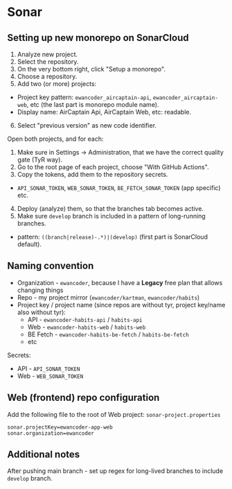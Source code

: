 # Sonar

## Setting up new monorepo on SonarCloud

1. Analyze new project.
2. Select the repository.
3. On the very bottom right, click "Setup a monorepo".
4. Choose a repository.
5. Add two (or more) projects:
  - Project key pattern: `ewancoder_aircaptain-api`, `ewancoder_aircaptain-web`, etc (the last part is monorepo module name).
  - Display name: AirCaptain Api, AirCaptain Web, etc: readable.
6. Select "previous version" as new code identifier.

Open both projects, and for each:

1. Make sure in Settings -> Administration, that we have the correct quality gate (TyR way).
2. Go to the root page of each project, choose "With GitHub Actions".
3. Copy the tokens, add them to the repository secrets.
  - `API_SONAR_TOKEN`, `WEB_SONAR_TOKEN`, `BE_FETCH_SONAR_TOKEN` (app specific) etc.
4. Deploy (analyze) them, so that the branches tab becomes active.
5. Make sure `develop` branch is included in a pattern of long-running branches.
  - pattern: `((branch|release)-.*)|(develop)` (first part is SonarCloud default).

## Naming convention

- Organization - `ewancoder`, because I have a **Legacy** free plan that allows changing things
- Repo - my project mirror (`ewancoder/kartman`, `ewancoder/habits`)
- Project key / project name (since repos are without tyr, project key/name also without tyr):
  - API - `ewancoder-habits-api` / `habits-api`
  - Web - `ewancoder-habits-web` / `habits-web`
  - BE Fetch - `ewancoder-habits-be-fetch` / `habits-be-fetch`
  - etc

Secrets:

- API - `API_SONAR_TOKEN`
- Web - `WEB_SONAR_TOKEN`

## Web (frontend) repo configuration

Add the following file to the root of Web project: `sonar-project.properties`

```
sonar.projectKey=ewancoder-app-web
sonar.organization=ewancoder
```

## Additional notes

After pushing main branch - set up regex for long-lived branches to include `develop` branch.
